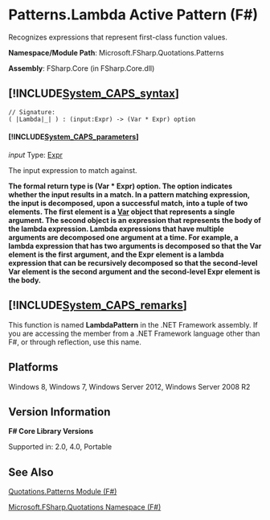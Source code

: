 # Patterns.Lambda Active Pattern (F#)

Recognizes expressions that represent first-class function values.

**Namespace/Module Path**: Microsoft.FSharp.Quotations.Patterns

**Assembly**: FSharp.Core (in FSharp.Core.dll)


## [!INCLUDE[System_CAPS_syntax](//System/Token/System_CAPS_syntax_md.md)]

```
// Signature:
( |Lambda|_| ) : (input:Expr) -> (Var * Expr) option
```

#### [!INCLUDE[System_CAPS_parameters](//System/Token/System_CAPS_parameters_md.md)]
*input*
Type: [Expr](http://msdn.microsoft.com/en-us/library/ed6a2caf-69d4-45c2-ab97-e9b3be9bce65)


The input expression to match against.



**The formal return type is (Var &#42; Expr) option. The option indicates whether the input results in a match. In a pattern matching expression, the input is decomposed, upon a successful match, into a tuple of two elements. The first element is a [Var](http://msdn.microsoft.com/en-us/library/2b1237f9-d897-4bcf-872a-4a297db3f7b5) object that represents a single argument. The second object is an expression that represents the body of the lambda expression. Lambda expressions that have multiple arguments are decomposed one argument at a time. For example, a lambda expression that has two arguments is decomposed so that the Var element is the first argument, and the Expr element is a lambda expression that can be recursively decomposed so that the second-level Var element is the second argument and the second-level Expr element is the body.**
## [!INCLUDE[System_CAPS_remarks](//System/Token/System_CAPS_remarks_md.md)]
This function is named **LambdaPattern** in the .NET Framework assembly. If you are accessing the member from a .NET Framework language other than F#, or through reflection, use this name.


## Platforms
Windows 8, Windows 7, Windows Server 2012, Windows Server 2008 R2


## Version Information
**F# Core Library Versions**

Supported in: 2.0, 4.0, Portable




## See Also
[Quotations.Patterns Module &#40;F&#35;&#41;](Quotations.Patterns+Module+28%F%2329%.md)

[Microsoft.FSharp.Quotations Namespace &#40;F&#35;&#41;](Microsoft.FSharp.Quotations+Namespace+28%F%2329%.md)

